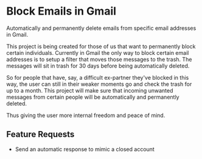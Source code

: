# Block Emails in Gmail

Automatically and permanently delete emails from specific email addresses in Gmail.

This project is being created for those of us that want to permanently block certain individuals. Currently in Gmail the only way to block certain email addresses is to setup a filter that moves those messages to the trash. The messages will sit in trash for 30 days before being automatically deleted.

So for people that have, say, a difficult ex-partner they've blocked in this way, the user can still in their weaker moments go and check the trash for up to a month. This project will make sure that incoming unwanted messages from certain people will be automatically and permanently deleted.

Thus giving the user more internal freedom and peace of mind.

## Feature Requests

- Send an automatic response to mimic a closed account
